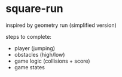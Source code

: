 # square-run

inspired by geometry run (simplified version)

steps to complete:
- player (jumping)
- obstacles (high/low)
- game logic (collisions + score)
- game states
